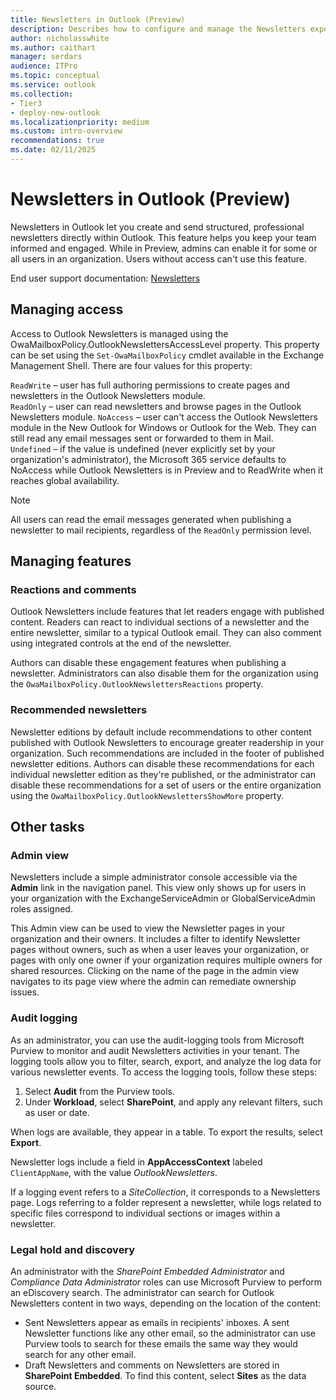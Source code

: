 ```yaml
---
title: Newsletters in Outlook (Preview)
description: Describes how to configure and manage the Newsletters experience in Outlook
author: nicholasswhite
ms.author: caithart
manager: serdars
audience: ITPro
ms.topic: conceptual
ms.service: outlook
ms.collection:
- Tier3
- deploy-new-outlook
ms.localizationpriority: medium
ms.custom: intro-overview
recommendations: true
ms.date: 02/11/2025
---
```

# Newsletters in Outlook (Preview)

Newsletters in Outlook let you create and send structured, professional newsletters directly within Outlook. This feature helps you keep your team informed and engaged. While in Preview, admins can enable it for some or all users in an organization. Users without access can't use this feature.

End user support documentation: [Newsletters](https://support.microsoft.com/topic/b35566e6-d319-450d-8930-86e483cda3ee)

## Managing access

Access to Outlook Newsletters is managed using the OwaMailboxPolicy.OutlookNewslettersAccessLevel property. This property can be set using the `Set-OwaMailboxPolicy` cmdlet available in the Exchange Management Shell. There are four values for this property:

`ReadWrite` – user has full authoring permissions to create pages and newsletters in the Outlook Newsletters module.  
`ReadOnly` – user can read newsletters and browse pages in the Outlook Newsletters module. 
`NoAccess` – user can't access the Outlook Newsletters module in the New Outlook for Windows or Outlook for the Web. They can still read any email messages sent or forwarded to them in Mail.  
`Undefined` – if the value is undefined (never explicitly set by your organization's administrator), the Microsoft 365 service defaults to NoAccess while Outlook Newsletters is in Preview and to ReadWrite when it reaches global availability.

> [!NOTE]
> All users can read the email messages generated when publishing a newsletter to mail recipients, regardless of the `ReadOnly` permission level.  

## Managing features

### Reactions and comments

Outlook Newsletters include features that let readers engage with published content. Readers can react to individual sections of a newsletter and the entire newsletter, similar to a typical Outlook email. They can also comment using integrated controls at the end of the newsletter.

Authors can disable these engagement features when publishing a newsletter. Administrators can also disable them for the organization using the `OwaMailboxPolicy.OutlookNewslettersReactions` property.

### Recommended newsletters

Newsletter editions by default include recommendations to other content published with Outlook Newsletters to encourage greater readership in your organization. Such recommendations are included in the footer of published newsletter editions. Authors can disable these recommendations for each individual newsletter edition as they're published, or the administrator can disable these recommendations for a set of users or the entire organization using the `OwaMailboxPolicy.OutlookNewslettersShowMore` property. 

## Other tasks

### Admin view

Newsletters include a simple administrator console accessible via the **Admin** link in the navigation panel. This view only shows up for users in your organization with the ExchangeServiceAdmin or GlobalServiceAdmin roles assigned. 

This Admin view can be used to view the Newsletter pages in your organization and their owners. It includes a filter to identify Newsletter pages without owners, such as when a user leaves your organization, or pages with only one owner if your organization requires multiple owners for shared resources. Clicking on the name of the page in the admin view navigates to its page view where the admin can remediate ownership issues. 

### Audit logging

As an administrator, you can use the audit-logging tools from Microsoft Purview to monitor and audit Newsletters activities in your tenant. The logging tools allow you to filter, search, export, and analyze the log data for various newsletter events.
To access the logging tools, follow these steps:

1. Select **Audit** from the Purview tools.
2. Under **Workload**, select **SharePoint**, and apply any relevant filters, such as user or date.

When logs are available, they appear in a table. To export the results, select **Export**.

Newsletter logs include a field in **AppAccessContext** labeled `ClientAppName`, with the value *OutlookNewsletters*. 

If a logging event refers to a *SiteCollection*, it corresponds to a Newsletters page. Logs referring to a folder represent a newsletter, while logs related to specific files correspond to individual sections or images within a newsletter.

### Legal hold and discovery

An administrator with the *SharePoint Embedded Administrator* and *Compliance Data Administrator* roles can use Microsoft Purview to perform an eDiscovery search. The administrator can search for Outlook Newsletters content in two ways, depending on the location of the content:

- Sent Newsletters appear as emails in recipients' inboxes. A sent Newsletter functions like any other email, so the administrator can use Purview tools to search for these emails the same way they would search for any other email.
- Draft Newsletters and comments on Newsletters are stored in **SharePoint Embedded**. To find this content, select **Sites** as the data source.
